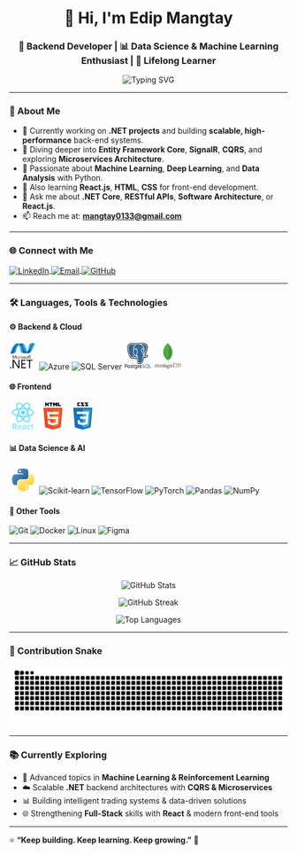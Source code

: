<h1 align="center">👋 Hi, I'm <strong>Edip Mangtay</strong></h1>
<h3 align="center">🚀 Backend Developer | 📊 Data Science & Machine Learning Enthusiast | 🌱 Lifelong Learner</h3>

<p align="center">
  <img src="https://readme-typing-svg.demolab.com?font=Fira+Code&size=22&pause=1000&center=true&vCenter=true&width=700&lines=💻+Backend+Developer+focusing+on+.NET+ecosystem;🤖+Exploring+AI,+Machine+Learning+and+Data+Science;📈+Building+Scalable+and+Smart+Applications;🌐+Learning+Frontend+to+deliver+full-stack+solutions" alt="Typing SVG" />
</p>

---

### 🧠 About Me

- 🔭 Currently working on **.NET projects** and building **scalable, high-performance** back-end systems.  
- 🌱 Diving deeper into **Entity Framework Core**, **SignalR**, **CQRS**, and exploring **Microservices Architecture**.  
- 🤖 Passionate about **Machine Learning**, **Deep Learning**, and **Data Analysis** with Python.  
- 🧰 Also learning **React.js**, **HTML**, **CSS** for front-end development.  
- 💬 Ask me about **.NET Core**, **RESTful APIs**, **Software Architecture**, or **React.js**.  
- 📫 Reach me at: **mangtay0133@gmail.com**

---

### 🌐 Connect with Me

<p align="left">
  <a href="https://www.linkedin.com/in/ali-edip-mangtay-7b6b5a223/" target="_blank">
    <img align="center" src="https://raw.githubusercontent.com/rahuldkjain/github-profile-readme-generator/master/src/images/icons/Social/linked-in-alt.svg" alt="LinkedIn" height="30" width="40" />
  </a>
  <a href="mailto:mangtay0133@gmail.com">
    <img align="center" src="https://cdn-icons-png.flaticon.com/512/732/732200.png" alt="Email" height="30" width="40" />
  </a>
  <a href="https://github.com/EdipMangtay" target="_blank">
    <img align="center" src="https://cdn-icons-png.flaticon.com/512/25/25231.png" alt="GitHub" height="30" width="40" />
  </a>
</p>

---

### 🛠️ Languages, Tools & Technologies

#### ⚙️ Backend & Cloud
<p>
  <img src="https://raw.githubusercontent.com/devicons/devicon/master/icons/dot-net/dot-net-original-wordmark.svg" alt=".NET" width="50" height="50"/> 
  <img src="https://www.vectorlogo.zone/logos/microsoft_azure/microsoft_azure-icon.svg" alt="Azure" width="50" height="50"/> 
  <img src="https://www.svgrepo.com/show/303229/microsoft-sql-server-logo.svg" alt="SQL Server" width="50" height="50"/> 
  <img src="https://raw.githubusercontent.com/devicons/devicon/master/icons/postgresql/postgresql-original-wordmark.svg" alt="PostgreSQL" width="50" height="50"/>
  <img src="https://raw.githubusercontent.com/devicons/devicon/master/icons/mongodb/mongodb-original-wordmark.svg" alt="MongoDB" width="50" height="50"/>
</p>

#### 🌐 Frontend
<p>
  <img src="https://raw.githubusercontent.com/devicons/devicon/master/icons/react/react-original-wordmark.svg" alt="React" width="50" height="50"/> 
  <img src="https://raw.githubusercontent.com/devicons/devicon/master/icons/html5/html5-original-wordmark.svg" alt="HTML5" width="50" height="50"/>
  <img src="https://raw.githubusercontent.com/devicons/devicon/master/icons/css3/css3-original-wordmark.svg" alt="CSS3" width="50" height="50"/>
</p>

#### 📊 Data Science & AI
<p>
  <img src="https://raw.githubusercontent.com/devicons/devicon/master/icons/python/python-original.svg" alt="Python" width="50" height="50"/> 
  <img src="https://upload.wikimedia.org/wikipedia/commons/0/05/Scikit_learn_logo_small.svg" alt="Scikit-learn" width="50" height="50"/>
  <img src="https://upload.wikimedia.org/wikipedia/commons/2/2d/Tensorflow_logo.svg" alt="TensorFlow" width="50" height="50"/>
  <img src="https://upload.wikimedia.org/wikipedia/commons/1/10/PyTorch_logo_icon.svg" alt="PyTorch" width="50" height="50"/>
  <img src="https://pandas.pydata.org/static/img/pandas_mark.svg" alt="Pandas" width="50" height="50"/>
  <img src="https://numpy.org/images/logo.svg" alt="NumPy" width="50" height="50"/>
</p>

#### 🧰 Other Tools
<p>
  <img src="https://www.vectorlogo.zone/logos/git-scm/git-scm-icon.svg" alt="Git" width="50" height="50"/>
  <img src="https://cdn.jsdelivr.net/gh/devicons/devicon/icons/docker/docker-original-wordmark.svg" alt="Docker" width="50" height="50"/>
  <img src="https://cdn.jsdelivr.net/gh/devicons/devicon/icons/linux/linux-original.svg" alt="Linux" width="50" height="50"/>
  <img src="https://cdn.jsdelivr.net/gh/devicons/devicon/icons/figma/figma-original.svg" alt="Figma" width="50" height="50"/>
</p>

---

### 📈 GitHub Stats

<p align="center">
  <img src="https://github-readme-stats.vercel.app/api?username=edipmangtay&show_icons=true&theme=radical" alt="GitHub Stats" />
</p>

<p align="center">
  <img src="https://github-readme-streak-stats.herokuapp.com?user=edipmangtay&theme=radical" alt="GitHub Streak" />
</p>

<p align="center">
  <img src="https://github-readme-stats.vercel.app/api/top-langs/?username=edipmangtay&layout=compact&theme=radical" alt="Top Languages" />
</p>

---

### 🐍 Contribution Snake

<picture>
  <source media="(prefers-color-scheme: dark)" srcset="https://raw.githubusercontent.com/EdipMangtay/EdipMangtay/output/github-contribution-grid-snake-dark.svg">
  <source media="(prefers-color-scheme: light)" srcset="https://raw.githubusercontent.com/EdipMangtay/EdipMangtay/output/github-contribution-grid-snake.svg">
  <img alt="github contribution grid snake animation" src="https://raw.githubusercontent.com/EdipMangtay/EdipMangtay/output/github-contribution-grid-snake.svg">
</picture>

---

### 📚 Currently Exploring
- 🧠 Advanced topics in **Machine Learning & Reinforcement Learning**  
- ☁️ Scalable **.NET** backend architectures with **CQRS & Microservices**  
- 📊 Building intelligent trading systems & data-driven solutions  
- 🌐 Strengthening **Full-Stack** skills with **React** & modern front-end tools

---

⭐ **“Keep building. Keep learning. Keep growing.”** 🚀

